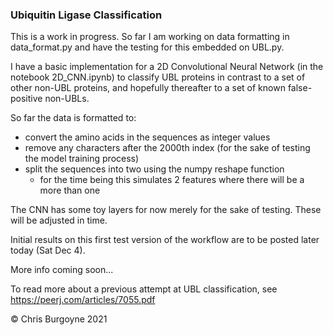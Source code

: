 ### Ubiquitin Ligase Classification

This is a work in progress. So far I am working on data formatting in data_format.py and have the testing for this embedded on UBL.py. 

I have a basic implementation for a 2D Convolutional Neural Network (in the notebook 2D_CNN.ipynb) to classify UBL proteins in contrast to a set of other non-UBL proteins, and hopefully thereafter to a set of known false-positive non-UBLs.

So far the data is formatted to:
  * convert the amino acids in the sequences as integer values
  * remove any characters after the 2000th index (for the sake of testing the model training process)
  * split the sequences into two using the numpy reshape function
    * for the time being this simulates 2 features where there will be a more than one

The CNN has some toy layers for now merely for the sake of testing. These will be adjusted in time.

Initial results on this first test version of the workflow are to be posted later today (Sat Dec 4).

More info coming soon...

To read more about a previous attempt at UBL classification, see https://peerj.com/articles/7055.pdf

&copy; Chris Burgoyne 2021